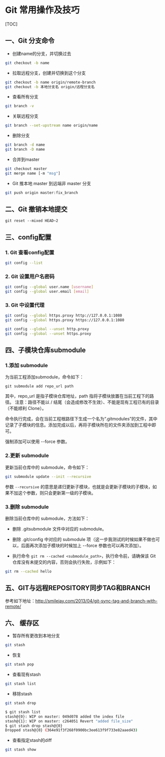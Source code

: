 # Git  常用操作及技巧

[TOC]

## 一、Git 分支命令

- 创建name的分支，并切换过去
```sh
git checkout -b name
```
- 拉取远程分支，创建并切换到这个分支
```sh
git checkout -b name origin/remote-branch
git checkout -b 本地分支名 origin/远程分支名
```
- 查看所有分支
```sh
git branch -v
```
- 关联远程分支

```sh
git branch --set-upstream name origin/name
```
- 删除分支
```sh
git branch -d name
git branch -D name
```
- 合并到master
```sh
git checkout master
git merge name [-m "msg"]
```
- Git 推本地 master 到远端非 master 分支
```sh
git push origin master:fix_branch
```



## 二、Git 撤销本地提交

```
git reset --mixed HEAD~2
```

## 三、config配置

### 1. Git 查看config配置

```sh
git config --list
```

### 2. Git 设置用户名密码

```sh
git config --global user.name [username]
git config --global user.email [email]
```


### 3. Git 中设置代理

```sh
git config --global https.proxy http://127.0.0.1:1080
git config --global https.proxy https://127.0.0.1:1080

git config --global --unset http.proxy
git config --global --unset https.proxy
```



## 四、子模块仓库submodule

### 1.添加 submodule

为当前工程添加submodule，命令如下：

```
git submodule add repo_url path
```

其中，repo_url 是指子模块仓库地址，path 指将子模块放置在当前工程下的路径。 
注意：路径不能以 / 结尾（会造成修改不生效）、不能是现有工程已有的目录（不能顺利 Clone）。

命令执行完成，会在当前工程根路径下生成一个名为“.gitmodules”的文件，其中记录了子模块的信息。添加完成以后，再将子模块所在的文件夹添加到工程中即可。

强制添加可以使用  --force 参数。

### 2.更新 submodule

更新当前仓库中的 submodule，命令如下：

```sh
git submodule update --init --recursive
```

参数 `--recursive` 的意思是递归更新子模块，也就是会更新子模块的子模块，如果不加这个参数，则只会更新第一级的子模块。

### 3.删除 submodule

删除当前仓库中的 submodule，方法如下：

- 删除 .gitsubmodule  文件中对应的 submodule。

- 删除 .git/config 中对应的 submodule 项（这一步我测试的时候如果不做也可以，后面再次添加子模块的时候加上 --force 参数也可以再次添加）。

- 执行命令 `git rm --cached <submodule_path>`，执行命令前，请确保该 Git 仓库没有未提交的内容，否则会执行失败，示例如下：

```sh
git rm --cached hello
```

## 五、GIT与远程REPOSITORY同步TAG和BRANCH

参考如下地址：http://smilejay.com/2013/04/git-sync-tag-and-branch-with-remote/

## 六、 缓存区
- 暂存所有更改到本地分支
```sh
git stash
```
- 恢复
```sh
git stash pop
```

- 查看现有stash

```sh
git stash list
```

- 移除stash

```sh
git stash drop
```

```sh
$ git stash list
stash@{0}: WIP on master: 049d078 added the index file
stash@{1}: WIP on master: c264051 Revert "added file_size"
$ git stash drop stash@{0}
Dropped stash@{0} (364e91f3f268f0900bc3ee613f9f733e82aaed43)
```

- 查看指定stash的diff

```sh
git stash show 
```

